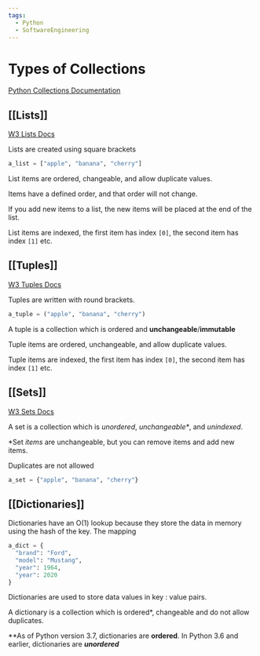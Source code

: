 ```yaml
---
tags:
  - Python
  - SoftwareEngineering
---
```

# Types of Collections

[Python Collections Documentation](https://docs.python.org/3/tutorial/datastructures.html)
## [[Lists]]

[W3 Lists Docs](https://www.w3schools.com/python/python_lists.asp)

Lists are created using square brackets

````python
a_list = ["apple", "banana", "cherry"]  
````

List items are ordered, changeable, and allow duplicate values.

Items have a defined order, and that order will not change.

If you add new items to a list, the new items will be placed at the end of the list.

List items are indexed, the first item has index `[0]`, the second item has index `[1]` etc.

## [[Tuples]]

[W3 Tuples Docs](https://www.w3schools.com/python/python_tuples.asp)

Tuples are written with round brackets.

````python
a_tuple = ("apple", "banana", "cherry")  
````

A tuple is a collection which is ordered and **unchangeable**/**immutable**

Tuple items are ordered, unchangeable, and allow duplicate values.

Tuple items are indexed, the first item has index `[0]`, the second item has index `[1]` etc.

## [[Sets]]

[W3 Sets Docs](https://www.w3schools.com/python/python_sets.asp)

A set is a collection which is _unordered_, _unchangeable*_, and _unindexed_.

\*Set _items_ are unchangeable, but you can remove items and add new items.

Duplicates are not allowed

```python
a_set = {"apple", "banana", "cherry"}
```

## [[Dictionaries]]

Dictionaries have an O(1) lookup because they store the data in memory using the hash of the key. The mapping

```python
a_dict = {  
  "brand": "Ford",  
  "model": "Mustang",  
  "year": 1964,  
  "year": 2020  
}
```

Dictionaries are used to store data values in key : value pairs.

A dictionary is a collection which is ordered*, changeable and do not allow duplicates.

*\*As of Python version 3.7, dictionaries are **ordered**. In Python 3.6 and earlier, dictionaries are ***unordered***


